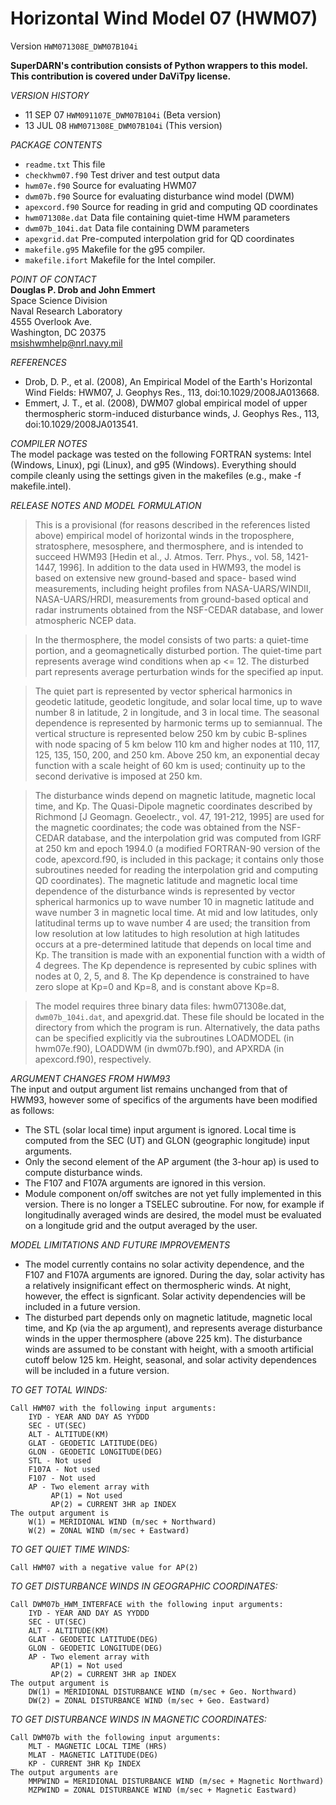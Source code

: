 ﻿Horizontal Wind Model 07 (HWM07)
===============================
Version `HWM071308E_DWM07B104i`

**SuperDARN's contribution consists of Python wrappers to this model. This contribution is covered under DaViTpy license.**

*VERSION HISTORY*
 
* 11 SEP 07 `HWM091107E_DWM07B104i` (Beta version)
* 13 JUL 08 `HWM071308E_DWM07B104i` (This version)


*PACKAGE CONTENTS*

*  `readme.txt`          This file
*  `checkhwm07.f90`      Test driver and test output data
*  `hwm07e.f90`          Source for evaluating HWM07
*  `dwm07b.f90`          Source for evaluating disturbance wind model (DWM)
*  `apexcord.f90`        Source for reading in grid and computing QD coordinates
*  `hwm071308e.dat`      Data file containing quiet-time HWM parameters
*  `dwm07b_104i.dat`     Data file containing DWM parameters
*  `apexgrid.dat`        Pre-computed interpolation grid for QD coordinates
*  `makefile.g95`        Makefile for the g95 compiler.
*  `makefile.ifort`      Makefile for the Intel compiler.
 

*POINT OF CONTACT*    
**Douglas P. Drob and John Emmert**    
Space Science Division    
Naval Research Laboratory    
4555 Overlook Ave.    
Washington, DC 20375    
<msishwmhelp@nrl.navy.mil>    


*REFERENCES*
 
*  Drob, D. P., et al. (2008), An Empirical Model of the Earth's Horizontal 
    Wind Fields: HWM07, J. Geophys Res., 113, doi:10.1029/2008JA013668.
*  Emmert, J. T., et al. (2008), DWM07 global empirical model of upper 
    thermospheric storm-induced disturbance winds, J. Geophys Res., 113, 
    doi:10.1029/2008JA013541.


*COMPILER NOTES*    
  The model package was tested on the following FORTRAN systems: 
  Intel (Windows, Linux), pgi (Linux), and g95 (Windows). 
  Everything should compile cleanly using the settings given in the makefiles 
  (e.g., make -f makefile.intel).


*RELEASE NOTES AND MODEL FORMULATION*    
> This is a provisional (for reasons described in the references listed 
  above) empirical model of horizontal winds in the troposphere, stratosphere, 
  mesosphere, and thermosphere, and is intended to succeed HWM93 [Hedin et al., 
  J. Atmos. Terr. Phys., vol. 58, 1421-1447, 1996]. In addition to the data
  used in HWM93, the model is based on extensive new ground-based and space-
  based wind measurements, including height profiles from NASA-UARS/WINDII, 
  NASA-UARS/HRDI, measurements from ground-based optical and radar instruments 
  obtained from the NSF-CEDAR database, and lower atmospheric NCEP data. 

> In the thermosphere, the model consists of two parts: a quiet-time 
  portion, and a geomagnetically disturbed portion. The quiet-time part 
  represents average wind conditions when ap <= 12. The disturbed part 
  represents average perturbation winds for the specified ap input. 

> The quiet part is represented by vector spherical harmonics in geodetic 
  latitude, geodetic longitude, and solar local time, up to wave number 8 in
  latitude, 2 in longitude, and 3 in local time. The seasonal dependence is 
  represented by harmonic terms up to semiannual. The vertical structure is 
  represented below 250 km by cubic B-splines with node spacing of 5 km below 
  110 km and higher nodes at 110, 117, 125, 135, 150, 200, and 250 km. Above 
  250 km, an exponential decay function with a scale height of 60 km is used; 
  continuity up to the second derivative is imposed at 250 km. 

> The disturbance winds depend on magnetic latitude, magnetic local time, 
  and Kp. The Quasi-Dipole magnetic coordinates described by Richmond 
  [J Geomagn. Geoelectr., vol. 47, 191-212, 1995] are used for the magnetic 
  coordinates; the code was obtained from the NSF-CEDAR database, and the 
  interpolation grid was computed from IGRF at 250 km and epoch 1994.0 (a 
  modified FORTRAN-90 version of the code, apexcord.f90, is included in this 
  package; it contains only those subroutines needed for reading the 
  interpolation grid and computing QD coordinates). The magnetic latitude and 
  magnetic local time dependence of the disturbance winds is represented by 
  vector spherical harmonics up to wave number 10 in magnetic latitude and wave 
  number 3 in magnetic local time. At mid and low latitudes, only latitudinal 
  terms up to wave number 4 are used; the transition from low resolution at low 
  latitudes to high resolution at high latitudes occurs at a pre-determined 
  latitude that depends on local time and Kp. The transition is made with an 
  exponential function with a width of 4 degrees. The Kp dependence is 
  represented by cubic splines with nodes at 0, 2, 5, and 8. The Kp dependence 
  is constrained to have zero slope at Kp=0 and Kp=8, and is constant above 
  Kp=8.

> The model requires three binary data files: hwm071308e.dat, 
  `dwm07b_104i.dat`, and apexgrid.dat. These file should be located in the 
  directory from which the program is run. Alternatively, the data paths can be 
  specified explicitly via the subroutines LOADMODEL (in hwm07e.f90), LOADDWM 
  (in dwm07b.f90), and APXRDA (in apexcord.f90), respectively.
	

*ARGUMENT CHANGES FROM HWM93*     
  The input and output argument list remains unchanged from that of HWM93, 
  however some of specifics of the arguments have been modified as follows:

   - The STL (solar local time) input argument is ignored. Local time is 
     computed from the SEC (UT) and GLON (geographic longitude) input arguments.
   - Only the second element of the AP argument (the 3-hour ap) is used to 
     compute disturbance winds.
   - The F107 and F107A arguments are ignored in this version.
   - Module component on/off switches are not yet fully implemented in this 
     version. There is no longer a TSELEC subroutine. For now, for example if 
     longitudinally averaged winds are desired, the model must be evaluated on 
     a longitude grid and the output averaged by the user.


*MODEL LIMITATIONS AND FUTURE IMPROVEMENTS*

   - The model currently contains no solar activity dependence, and the F107 and
     F107A arguments are ignored. During the day, solar activity has a 
     relatively insignificant effect on thermospheric winds. At night, however, 
     the effect is signficant. Solar activity dependencies will be included in 
     a future version.
   - The disturbed part depends only on magnetic latitude, magnetic local time, 
     and Kp (via the ap argument), and represents average disturbance winds in 
     the upper thermosphere (above 225 km). The disturbance winds are assumed 
     to be constant with height, with a smooth artificial cutoff below 125 km. 
     Height, seasonal, and solar activity dependences will be included in a
     future version.


*TO GET TOTAL WINDS:*    

    Call HWM07 with the following input arguments:
        IYD - YEAR AND DAY AS YYDDD
        SEC - UT(SEC)
        ALT - ALTITUDE(KM)
        GLAT - GEODETIC LATITUDE(DEG)
        GLON - GEODETIC LONGITUDE(DEG)
        STL - Not used
        F107A - Not used
        F107 - Not used
        AP - Two element array with
             AP(1) = Not used
             AP(2) = CURRENT 3HR ap INDEX
    The output argument is
        W(1) = MERIDIONAL WIND (m/sec + Northward)
        W(2) = ZONAL WIND (m/sec + Eastward)


*TO GET QUIET TIME WINDS:*    

    Call HWM07 with a negative value for AP(2)


*TO GET DISTURBANCE WINDS IN GEOGRAPHIC COORDINATES:*    

    Call DWM07b_HWM_INTERFACE with the following input arguments:    
        IYD - YEAR AND DAY AS YYDDD    
        SEC - UT(SEC)    
        ALT - ALTITUDE(KM)    
        GLAT - GEODETIC LATITUDE(DEG)    
        GLON - GEODETIC LONGITUDE(DEG)    
        AP - Two element array with    
             AP(1) = Not used    
             AP(2) = CURRENT 3HR ap INDEX    
    The output argument is    
        DW(1) = MERIDIONAL DISTURBANCE WIND (m/sec + Geo. Northward)    
        DW(2) = ZONAL DISTURBANCE WIND (m/sec + Geo. Eastward)    


*TO GET DISTURBANCE WINDS IN MAGNETIC COORDINATES:*    

    Call DWM07b with the following input arguments:    
        MLT - MAGNETIC LOCAL TIME (HRS)    
        MLAT - MAGNETIC LATITUDE(DEG)    
        KP - CURRENT 3HR Kp INDEX    
    The output arguments are      
        MMPWIND = MERIDIONAL DISTURBANCE WIND (m/sec + Magnetic Northward)    
        MZPWIND = ZONAL DISTURBANCE WIND (m/sec + Magnetic Eastward)    



